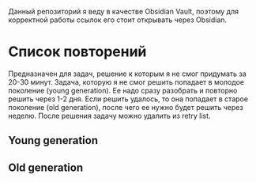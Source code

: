 Данный репозиторий я веду в качестве Obsidian Vault, поэтому для корректной работы ссылок его стоит открывать через Obsidian.
# Список повторений

Предназначен для задач, решение к которым я не смог придумать за 20-30 минут.
Задача, которую я не смог решить попадает в молодое поколение (young generation). Ее надо сразу разобрать и повторно решить через 1-2 дня. Если решить удалось, то она попадает в старое поколение (old generation), после чего ее нужно будет решить через неделю. После решения задачу можно удалить из retry list. 
## Young generation

## Old generation